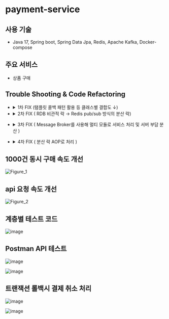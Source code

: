 # payment-service

## 사용 기술
- Java 17, Spring boot, Spring Data Jpa, Redis, Apache Kafka, Docker-compose

## 주요 서비스
- 상품 구매

## Trouble Shooting & Code Refactoring

- 
    <details>
      <summary>1차 FIX (탬플릿 콜백 패턴 활용 등 클래스별 결합도 ↓)</summary>
      
    ### 기존 코드
    
    ```java
    @Service
    @RequiredArgsConstructor
    public class PaymentAppService {
    
        private final IamportClient iamportClient;
    
        private final ItemRepository itemRepository;
    
        private final OrderService orderService;
    
        @Transactional
        public OrderResponse paymentValidate(PaymentRequest request) {
            Payment payment = null;
            
            try {
                payment = iamportClient.paymentByImpUid(request.getImpUid()).getResponse();
            } catch (IamportResponseException e) {
                throw new RuntimeException(e);
            } catch (IOException e) {
                throw new RuntimeException(e);
            }
    
            Optional<Item> item = itemRepository.findByName(request.getItemName());
    
            validation(payment, item);
    
            return orderService.makeOrder(item.get(), request.getMemberId());
        }
    
        private static void validation(Payment payment, Optional<Item> item) {
            itemExistValidate(item.isPresent());
            itemNameValidate(item.get().getName().equals(payment.getName()));
            itemPriceValidate(item.get().getPrice() == payment.getAmount().intValue());
        }
    }
    ```
    
    ### 기존 코드의 문제점
    
    - 해당 클래스에서 **외부 서비스를 의존**하면서 **동시에 비즈니스 로직을 처리**하고있음.
    - 강한 결합 등의 문제점 때문에 **유지보수성이 하락**함.
    
    ### 개선된 코드
    
    ```java
    @Service
    @RequiredArgsConstructor
    @Logger
    public class PurchaseService {
    
        private final ItemRepository itemRepository;
    
        private final PaymentTemplate paymentTemplate;
    
        private final AsyncOrderService asyncOrderService;
    
        @Transactional
        public String purchase(PaymentRequest request) {
            Item item = itemRepository.findByName(request.getItemName()).orElseThrow(ItemStatusException::new);
    
            itemPriceValidate(item.getQuantity() > request.getQuantity());
    
            return paymentTemplate.purchase(
                    new ValidatePayment(item, request.getImpUid(), request.getAmount()),
                    () -> asyncOrderService.decrease(item, request.getMemberId(), request.getQuantity()));
        }
    }
    ```
    
    ### 개선 이후의 코드
    
    - IamPortClient 라는 외부 라이브러리에 직접 의존하는 것이 아닌, **PaymentTemplate 인터페이스를 의존해 DIP와 OCP를 준수**함.
    - 탬플릿 콜백 패턴을 사용하여 **결제 검증 이후에 AsyncOrderService가 콜백으로 동작**함.
    </details>
- 
    <details>
      <summary>2차 FIX ( RDB 비관적 락 → Redis pub/sub 방식의 분산 락)</summary>
      
    ### 기존 코드
    
    ```java
    @Transactional
    public OrderResponse paymentValidate(PaymentRequest request) throws IamportResponseException, IOException {
        Payment payment = iamportClient.paymentByImpUid(request.getImpUid()).getResponse();
    
        Optional<Item> item = itemRepository.findByWithPessimisticLock(request.getItemName());
    
        validation(payment, item, request.getQuantity());
    
        OrderResponse response = orderService.purchase(item.get(), request.getMemberId(), request.getQuantity());
    
        return response;
    }
    
    ------------------------------------------------------------------------------------------------------------
    
    public interface ItemRepository extends JpaRepository<Item, Long> {
    
        @Lock(value = LockModeType.PESSIMISTIC_WRITE)
        @Query("select i from Item i where i.name = :name")
        Optional<Item> findByWithPessimisticLock(@Param("name") String name);
    }
    ```
    
    ### 기존 코드의 문제점
    
    - RDB의 데이터를 조회하기 위해 물리 디스크에 직접 접근함으로써, 원할한 서비스가 불가능함.
    - 만약 스케일 아웃으로  DB를 분산시킬 경우, 비관적 락으로는 동시성 이슈를 해결할 수 없음
    
    ### 개선된 코드
    
    ```java
    @RequiredArgsConstructor
    @Transactional
    @Service
    @Logger
    public class RedisAsyncOrderService implements AsyncOrderService {
    
        private final RedissonService redissonService;
    
        private final CreateOrderProducer createOrderProducer;
    
        private static final String PAYMENT_SUCCESS = "결제 완료";
    
        private static final String PAYMENT_FAILURE = "결제 실패";
    
        @Override
        public String decrease(Item item, Long memberId, Long quantity) {
            if (redissonService.isAccessLock(item.getStock().getId())) {
                item.getStock().decrease(quantity);
    
                createOrderProducer.create(memberId, item.getId());
    
                return PAYMENT_SUCCESS;
            }
    
            return PAYMENT_FAILURE;
        }
    }
    
    ------------------------------------------------------------------------------------
    
    @Component
    @RequiredArgsConstructor
    public class RedissonService {
    
        private final RedissonClient redissonClient;
    
        public boolean isAccessLock(Long key) {
            RLock lock = redissonClient.getLock(key.toString());
    
            try {
                return lock.tryLock(5, 1, TimeUnit.SECONDS);
            } catch (InterruptedException e) {
                throw new RuntimeException(e);
            } finally {
                lock.unlock();
            }
        }
    }
    ```
    
    ### 개선된 코드
    
    - Redisson의 pub/sub 방식을 사용한 분산 락으로 동시성 이슈를 해결함
    - 해당 트랜잭션의 lock이 풀렸을 때 구독한 쓰레드들이 해당 트랜잭션에 접근함으로써, redis의 부하를 최소화 시킴.
    - 캐싱된 메모리에 접근하기 때문에 1000건 이상의 쓰레드가 동시에 접근하는 상황에서 **기존 로직보다 70% 이상 개선된 퍼포먼스**를 낼 수 있음.
</details>

- 
    <details>
      <summary>3차 FIX ( Message Broker를 사용해 멀티 모듈로 서비스 처리 및 서버 부담 분산 )</summary>
      
    ### 기존 코드
    
    ```java
    @Transactional
    public OrderResponse makeOrder(Item item, Long memberId) {
        Member member = memberRepository.findById(memberId).orElseThrow();
    
        itemStockValidate(item.getStock() > MINIMUM_SIZE);
    
        item.decreaseItemStock();
    
        Order order = orderRepository.save(Order
                .builder()
                .member(member)
                .item(item)
                .build());
    
        return orderRepository.findOrder(order.getId());
    }
    ```
    
    ### 기존 요청의 처리방식
    
    1. 상품 이름 조회
    2. PG 서버의 결제 검증
    3. RDB에서 상품과 RequestBody로 들어온 상품이 일치하는지 검증
    4. 재고 처리 및 주문 저장
    
    ### 한계점
    
    - **한 요청이 너무 많은 책임**을 가지고있어,
    특정 영역에서 사이드 이팩트가 발생할 시 해결이 어려움.
    - 한 요청을 처리하기 위해 **많은 시간이 소요됨 (약 600 ~ 700 ms )**
    
    ### 한계점을 타개하기 위한 아이디어
    
    1. **[❎](https://ko.emojiguide.com/%ea%b8%b0%ed%98%b8/cross-mark-button/)** PG 서버의 결제 검증이 끝나게되면 프론트 서버로 결과를 반환, 이후에 프론트 쪽에서 한번 더 요청을 보내 주문을 생성
        - 문제점 :
            - 여러번의 요청과 응답 중 네트워크 문제로 인해 PG 서버의 결제 검증 결과를 잃을 수 있음
            - 한두개 정도의 요청이야 괜찮겠지만, 만약 이 서비스가 엄청나게 성장해서 초당 1000건의 구매 요청이 들어오게 된다면 서버에 많은 부담이 생김
    2. **[❎](https://ko.emojiguide.com/%ea%b8%b0%ed%98%b8/cross-mark-button/)** WebClient나 RestTemplate을 사용해서 결제 검증 이후 로직을 비동기로 처리 
        - 문제점 :
            - 어차피 비동기 요청을 보내봤자 우리 서버로 보내게될텐데, 
            서버의 부담을 해결할 수 없음.
    3.  **[✅](https://ko.emojiguide.com/%ea%b8%b0%ed%98%b8/check-mark-button/) 멀티 모듈을 활용해 각각의 서비스를 처리해주는 서버들을 통해 해결** 
        - 애플리케이션 서버의 부담 ↓
        - 서비스 로직의 복잡함 해결
        - 공통 모듈을 정의함으로써 중복 코드 배제
    
    ### 한계 돌파
    
    ![image](https://github.com/2tsumo-hitori/payment-service/assets/96719735/e522469a-feef-4f9e-8089-88485c7bfdd0)
    
    1. 확장 가능한 유연한 모듈 설계
    2. 메세지 브로커(Apache Kafka)를 사용해서 결제 검증 이후 토픽에 메세지 생성, 
    컨슈머에서 메세지를 받아 주문생성 로직 처리
    3. 상품 구매 이후 다른 이벤트를 처리하고 싶을 때 기존 코드 변경없이 해당 토픽을 구독하는 컨슈머를 하나 더 생성해서 확장할 수 있음. 
    (ex : 상품 구매 시 상품의 5% 금액을 적립하는 서비스 )
    
    ### 개선된 코드
    
    ```java
    @Override
    public String decrease(Item item, Long memberId, Long quantity) {
        if (redissonService.isAccessLock(item.getStock().getId())) {
            item.getStock().decrease(quantity);
    
            createOrderProducer.create(memberId, item.getId());
    
            return PAYMENT_SUCCESS;
        }
    
        return PAYMENT_FAILURE;
    }
    
    ---------------------------------------------------------------------------------
    
    @Component
    @RequiredArgsConstructor
    public class CreateOrderProducer {
        private final KafkaTemplate<String, OrderMessage> kafkaTemplate;
    
        public void create(Long userId, Long itemId) {
            kafkaTemplate.send("order_topic", new OrderMessage(userId, itemId));
        }
    }
    
    ---------------------------------------------------------------------------------
    
    @Component
    @RequiredArgsConstructor
    public class KafkaConsumerService implements MessageQueueService<OrderMessage> {
    
        private final OrderRepository orderRepository;
    
        private final MemberRepository memberRepository;
    
        private final ItemRepository itemRepository;
    
        @Override
        @KafkaListener(topics = "order_topic", groupId = "order_group")
        public void orderListener(OrderMessage listener) {
            Item item = itemRepository.findById(listener.getItemId()).orElseThrow();
            Member member = memberRepository.findById(listener.getMemberId()).orElseThrow();
    
            orderRepository.save(Order
                    .builder()
                    .member(member)
                    .item(item)
                    .build());
        }
    }
    ```
</details>

- 
    <details>
        <summary>4차 FIX ( 분산 락 AOP로 처리 )</summary>
      
    ### 기존 코드
    
    ```java
    @RequiredArgsConstructor
    @Transactional
    @Service
    @Logger
    public class RedisAsyncOrderService implements AsyncOrderService {
    
        private final RedissonService redissonService;
    
        private final CreateOrderProducer createOrderProducer;
    
        private static final String PAYMENT_SUCCESS = "결제 완료";
    
        private static final String PAYMENT_FAILURE = "결제 실패";
    
        @Override
        public String decrease(Item item, Long memberId, Long quantity) {
            if (redissonService.isAccessLock(item.getStock().getId())) {
                item.getStock().decrease(quantity);
    
                createOrderProducer.create(memberId, item.getId());
    
                return PAYMENT_SUCCESS;
            }
    
            return PAYMENT_FAILURE;
        }
    }
    ```
    
    ### 기존 코드의 문제점
    
    - if문은 항상 참인데, 거짓의 상황에서의 로직 또한 작성하고 있음.
    - 비즈니스 로직이 외부 서비스(RedissonService)에 의존하고 있음.
    - redis의 분산 락이 필요한 시점에 중복 코드가 발생함.
    
    ### 개선된 코드
    
    ```java
    @RequiredArgsConstructor
    @Transactional
    @Service
    @Logger
    public class DefaultAsyncOrderService implements AsyncOrderService {
    
        private final CreateOrderProducer createOrderProducer;
    
        private static final String PAYMENT_SUCCESS = "결제 완료";
    
        @Override
        **@AccessLock(key = "#item.getStockId().toString()", prefix = "item")**
        public String decrease(Item item, Long memberId, Long quantity) {
            item.getStock().decrease(quantity);
    
            createOrderProducer.create(memberId, item.getId());
    
            return PAYMENT_SUCCESS;
        }
    }
    
    ------------------------------------------------------------------------------
    
    @Aspect
    @Component
    @RequiredArgsConstructor
    @Slf4j
    public class AccessLockAspect {
    
        private final RedissonClient redissonClient;
    
        private static final String REDISSON_LOCK_PREFIX = "LOCK:";
    
        @Around("@annotation(accessLock))")
        public Object execute(ProceedingJoinPoint joinPoint, AccessLock accessLock) throws Throwable {
            String[] parameterNames = ((MethodSignature) joinPoint.getSignature()).getParameterNames();
    
            String key = REDISSON_LOCK_PREFIX +
                    accessLock.prefix() +
                    CustomSpringElParser.getDynamicValue(parameterNames, joinPoint.getArgs(), accessLock.key());
    
            RLock lock = redissonClient.getLock(key);
    
            try {
                boolean access = lock.tryLock(accessLock.waitTime(), accessLock.leaseTime(), accessLock.timeUnit());
    
                if (!access)
                    return false;
    
                return joinPoint.proceed();
            } catch (InterruptedException e) {
                throw new InterruptedException();
            } finally {
                lock.unlock();
            }
        }
    }
    ```
    
    ### 개선된 코드
    
    - 어노테이션 포인트컷을 사용해 AccessLockAspect 어드바이스에서 분산 락을 적용함.
    - SPEL로 런타임 시점에 객체를 조작해 Lock의 key를 설정해줌.
    - 분산 락을 적용할 서비스에 어노테이션을 설정해주면 **중복 코드 방지 가능**
  </details>

## 1000건 동시 구매 속도 개선
![Figure_1](https://github.com/2tsumo-hitori/payment-service/assets/96719735/d6252033-0eda-45a8-961c-99825eef4a14)

## api 요청 속도 개선
![Figure_2](https://github.com/2tsumo-hitori/payment-service/assets/96719735/267e78ac-0e8a-4ef4-88fc-6a2ed2d30498)


## 계층별 테스트 코드
![image](https://github.com/2tsumo-hitori/payment-service/assets/96719735/b3a8973d-32f2-4d39-bd8a-d7933138d8b6)

## Postman API 테스트
![image](https://github.com/2tsumo-hitori/payment-service/assets/96719735/0da72c09-5d6e-477c-a99b-585e01b3854a)

![image](https://github.com/2tsumo-hitori/payment-service/assets/96719735/1406f737-5192-491f-9a3e-681296e0cb3a)

## 트랜잭션 롤백시 결제 취소 처리
![image](https://github.com/2tsumo-hitori/payment-service/assets/96719735/7c28936c-5f11-42ff-b87b-c59330cebcaa)

![image](https://github.com/2tsumo-hitori/payment-service/assets/96719735/5e6cca6a-614a-44bd-b07c-8d492f3f19de)
